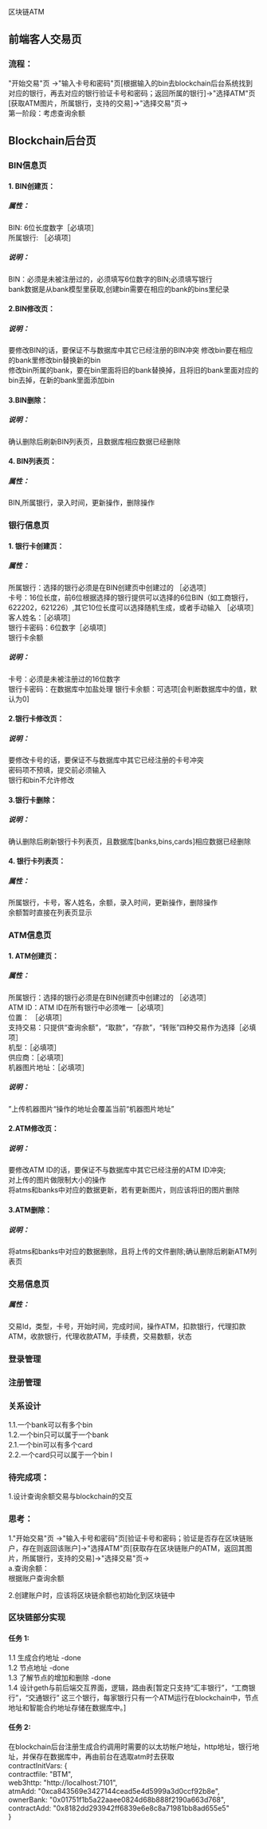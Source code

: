 区块链ATM

## 前端客人交易页
### 流程：
"开始交易"页 ->"输入卡号和密码"页[根据输入的bin去blockchain后台系统找到对应的银行，再去对应的银行验证卡号和密码；返回所属的银行]->"选择ATM"页[获取ATM图片，所属银行，支持的交易]->"选择交易"页->  
第一阶段：考虑查询余额  

## Blockchain后台页

### BIN信息页
#### 1. BIN创建页：
##### 属性： 
BIN: 6位长度数字［必填项］  
所属银行: ［必填项］  
##### 说明：
BIN：必须是未被注册过的，必须填写6位数字的BIN;必须填写银行  
bank数据是从bank模型里获取,创建bin需要在相应的bank的bins里纪录
#### 2.BIN修改页：
##### 说明：
要修改BIN的话，要保证不与数据库中其它已经注册的BIN冲突
修改bin要在相应的bank里修改bin替换新的bin  
修改bin所属的bank，要在bin里面将旧的bank替换掉，且将旧的bank里面对应的bin去掉，在新的bank里面添加bin
#### 3.BIN删除：
##### 说明：
确认删除后刷新BIN列表页，且数据库相应数据已经删除
#### 4. BIN列表页：
##### 属性：
BIN,所属银行，录入时间，更新操作，删除操作


### 银行信息页
#### 1. 银行卡创建页：
##### 属性：
所属银行：选择的银行必须是在BIN创建页中创建过的 ［必选项］  
卡号：16位长度，前6位根据选择的银行提供可以选择的6位BIN（如工商银行，622202，621226）,其它10位长度可以选择随机生成，或者手动输入 ［必填项］  
客人姓名：［必填项］  
银行卡密码：6位数字［必填项］  
银行卡余额
##### 说明：
卡号：必须是未被注册过的16位数字  
银行卡密码：在数据库中加盐处理
银行卡余额：可选项[会判断数据库中的值，默认为0]  
#### 2.银行卡修改页：
##### 说明：
要修改卡号的话，要保证不与数据库中其它已经注册的卡号冲突  
密码项不预填，提交前必须输入  
银行和bin不允许修改
#### 3.银行卡删除：
##### 说明：
确认删除后刷新银行卡列表页，且数据库[banks,bins,cards]相应数据已经删除
#### 4. 银行卡列表页：
##### 属性：
所属银行，卡号，客人姓名，余额，录入时间，更新操作，删除操作  
余额暂时直接在列表页显示

### ATM信息页
#### 1. ATM创建页：
##### 属性：
所属银行：选择的银行必须是在BIN创建页中创建过的 ［必选项］  
ATM ID：ATM ID在所有银行中必须唯一［必填项］  
位置： ［必填项］  
支持交易：只提供“查询余额”，“取款”，“存款”，“转账”四种交易作为选择［必填项］  
机型：［必填项］  
供应商：［必填项］  
机器图片地址：［必填项］
##### 说明：
”上传机器图片“操作的地址会覆盖当前“机器图片地址”

#### 2.ATM修改页：
##### 说明：
要修改ATM ID的话，要保证不与数据库中其它已经注册的ATM ID冲突;  
对上传的图片做限制大小的操作  
将atms和banks中对应的数据更新，若有更新图片，则应该将旧的图片删除

#### 3.ATM删除：
##### 说明：
将atms和banks中对应的数据删除，且将上传的文件删除;确认删除后刷新ATM列表页

### 交易信息页
##### 属性：
交易Id，类型，卡号，开始时间，完成时间，操作ATM，扣款银行，代理扣款ATM，收款银行，代理收款ATM，手续费，交易数额，状态   


### 登录管理



### 注册管理


### 关系设计
1.1.一个bank可以有多个bin  
1.2.一个bin只可以属于一个bank  
2.1.一个bin可以有多个card  
2.2.一个card只可以属于一个bin
l
### 待完成项：
1.设计查询余额交易与blockchain的交互  

### 思考：
1."开始交易"页 ->"输入卡号和密码"页[验证卡号和密码；验证是否存在区块链账户，存在则返回该账户]->"选择ATM"页[获取存在区块链账户的ATM，返回其图片，所属银行，支持的交易]->"选择交易"页->   
a.查询余额：  
根据账户查询余额  

2.创建账户时，应该将区块链余额也初始化到区块链中  





### 区块链部分实现
#### 任务 1:
1.1 生成合约地址 -done   
1.2 节点地址 -done   
1.3 了解节点的增加和删除  -done  
1.4 设计geth与前后端交互界面，逻辑，路由表[暂定只支持“汇丰银行”，“工商银行”，“交通银行” 这三个银行，每家银行只有一个ATM运行在blockchain中，节点地址和智能合约地址存储在数据库中。]    

#### 任务 2:
在blockchain后台注册生成合约调用时需要的以太坊帐户地址，http地址，银行地址，并保存在数据库中，再由前台在选取atm时去获取  
contractInitVars: {    
  contractfile: "BTM",  
  web3http: "http://localhost:7101",  
  atmAdd: "0xca843569e3427144cead5e4d5999a3d0ccf92b8e",  
  ownerBank: "0x01751f1b5a22aaee0824d68b888f2190a663d768",  
  contractAdd: "0x8182dd293942ff6839e6e8c8a71981bb8ad655e5"  
}

